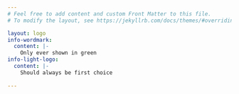 ```yaml
---
# Feel free to add content and custom Front Matter to this file.
# To modify the layout, see https://jekyllrb.com/docs/themes/#overriding-theme-defaults

layout: logo
info-wordmark:
  content: |-
    Only ever shown in green
info-light-logo:
  content: |-
    Should always be first choice
    
---
```



